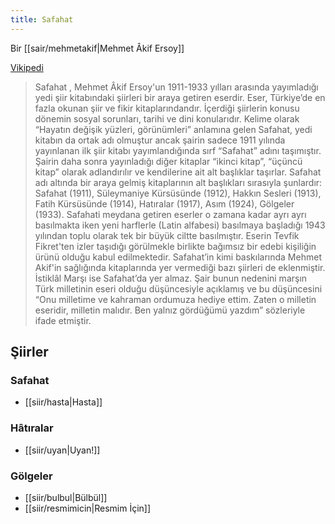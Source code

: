 ```yaml
---
title: Safahat
---
```


Bir [[sair/mehmetakif|Mehmet Âkif Ersoy]]

[Vikipedi](https://tr.wikipedia.org/wiki/Safahat)
> Safahat , Mehmet Âkif Ersoy'un 1911-1933 yılları arasında yayımladığı yedi şiir kitabındaki şiirleri bir araya getiren eserdir.
> Eser, Türkiye’de en fazla okunan şiir ve fikir kitaplarındandır. İçerdiği şiirlerin konusu dönemin sosyal sorunları, tarihi ve dini konularıdır.
> Kelime olarak “Hayatın değişik yüzleri, görünümleri” anlamına gelen Safahat, yedi kitabın da ortak adı olmuştur ancak şairin sadece 1911 yılında yayınlanan ilk şiir kitabı yayımlandığında sırf “Safahat” adını taşımıştır. Şairin daha sonra yayınladığı diğer kitaplar “ikinci kitap”, “üçüncü kitap” olarak adlandırılır ve kendilerine ait alt başlıklar taşırlar. Safahat adı altında bir araya gelmiş kitaplarının alt başlıkları sırasıyla şunlardır: Safahat (1911), Süleymaniye Kürsüsünde (1912), Hakkın Sesleri (1913), Fatih Kürsüsünde (1914), Hatıralar (1917), Asım (1924), Gölgeler (1933).
> Safahati meydana getiren eserler o zamana kadar ayrı ayrı basılmakta iken yeni harflerle (Latin alfabesi) basılmaya başladığı 1943 yılından toplu olarak tek bir büyük ciltte basılmıştır.
> Eserin Tevfik Fikret'ten izler taşıdığı görülmekle birlikte bağımsız bir edebi kişiliğin ürünü olduğu kabul edilmektedir.
> Safahat’in kimi baskılarında Mehmet Akif'in sağlığında kitaplarında yer vermediği bazı şiirleri de eklenmiştir. İstiklâl Marşı ise Safahat’da yer almaz. Şair bunun nedenini marşın Türk milletinin eseri olduğu düşüncesiyle açıklamış ve bu düşüncesini “Onu milletime ve kahraman ordumuza hediye ettim. Zaten o milletin eseridir, milletin malıdır. Ben yalnız gördüğümü yazdım” sözleriyle ifade etmiştir.



## Şiirler
### Safahat
- [[siir/hasta|Hasta]]
### Hâtıralar
- [[siir/uyan|Uyan!]]
### Gölgeler
- [[siir/bulbul|Bülbül]]
- [[siir/resmimicin|Resmim İçin]]